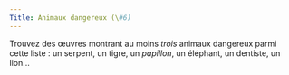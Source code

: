 ```yaml
---
Title: Animaux dangereux (\#6)
---
```


Trouvez des œuvres montrant au moins *trois* animaux dangereux parmi cette liste : un serpent, un tigre, un *papillon*, un éléphant, un dentiste, un lion…
